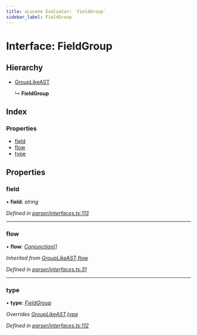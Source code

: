 ```yaml
---
title: xLucene Evaluator: `FieldGroup`
sidebar_label: FieldGroup
---
```


# Interface: FieldGroup

## Hierarchy

* [GroupLikeAST](grouplikeast.md)

  ↳ **FieldGroup**

## Index

### Properties

* [field](fieldgroup.md#field)
* [flow](fieldgroup.md#flow)
* [type](fieldgroup.md#type)

## Properties

###  field

• **field**: *string*

*Defined in [parser/interfaces.ts:113](https://github.com/terascope/teraslice/blob/d8feecc03/packages/xlucene-evaluator/src/parser/interfaces.ts#L113)*

___

###  flow

• **flow**: *[Conjunction](conjunction.md)[]*

*Inherited from [GroupLikeAST](grouplikeast.md).[flow](grouplikeast.md#flow)*

*Defined in [parser/interfaces.ts:31](https://github.com/terascope/teraslice/blob/d8feecc03/packages/xlucene-evaluator/src/parser/interfaces.ts#L31)*

___

###  type

• **type**: *[FieldGroup](../enums/asttype.md#fieldgroup)*

*Overrides [GroupLikeAST](grouplikeast.md).[type](grouplikeast.md#type)*

*Defined in [parser/interfaces.ts:112](https://github.com/terascope/teraslice/blob/d8feecc03/packages/xlucene-evaluator/src/parser/interfaces.ts#L112)*
